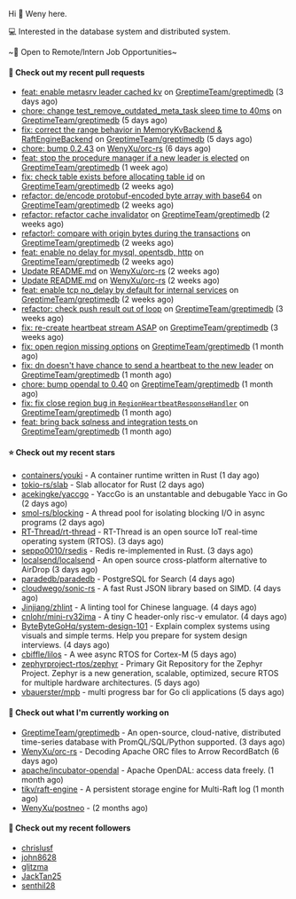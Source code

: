 Hi 👋 Weny here.

💻 Interested in the database system and distributed system.

~🍺 Open to Remote/Intern Job Opportunities~

#### 🔨 Check out my recent pull requests

- [feat: enable metasrv leader cached kv](https://github.com/GreptimeTeam/greptimedb/pull/2629) on [GreptimeTeam/greptimedb](https://github.com/GreptimeTeam/greptimedb) (3 days ago)
- [chore: change test_remove_outdated_meta_task sleep time to 40ms](https://github.com/GreptimeTeam/greptimedb/pull/2620) on [GreptimeTeam/greptimedb](https://github.com/GreptimeTeam/greptimedb) (5 days ago)
- [fix: correct the range behavior in MemoryKvBackend &amp; RaftEngineBackend](https://github.com/GreptimeTeam/greptimedb/pull/2615) on [GreptimeTeam/greptimedb](https://github.com/GreptimeTeam/greptimedb) (5 days ago)
- [chore: bump 0.2.43](https://github.com/WenyXu/orc-rs/pull/10) on [WenyXu/orc-rs](https://github.com/WenyXu/orc-rs) (6 days ago)
- [feat: stop the procedure manager if a new leader is elected](https://github.com/GreptimeTeam/greptimedb/pull/2576) on [GreptimeTeam/greptimedb](https://github.com/GreptimeTeam/greptimedb) (1 week ago)
- [fix: check table exists before allocating table id](https://github.com/GreptimeTeam/greptimedb/pull/2546) on [GreptimeTeam/greptimedb](https://github.com/GreptimeTeam/greptimedb) (2 weeks ago)
- [refactor: de/encode protobuf-encoded byte array with base64](https://github.com/GreptimeTeam/greptimedb/pull/2545) on [GreptimeTeam/greptimedb](https://github.com/GreptimeTeam/greptimedb) (2 weeks ago)
- [refactor: refactor cache invalidator](https://github.com/GreptimeTeam/greptimedb/pull/2540) on [GreptimeTeam/greptimedb](https://github.com/GreptimeTeam/greptimedb) (2 weeks ago)
- [refactor!: compare with origin bytes during the transactions](https://github.com/GreptimeTeam/greptimedb/pull/2538) on [GreptimeTeam/greptimedb](https://github.com/GreptimeTeam/greptimedb) (2 weeks ago)
- [feat: enable no delay for mysql, opentsdb, http](https://github.com/GreptimeTeam/greptimedb/pull/2530) on [GreptimeTeam/greptimedb](https://github.com/GreptimeTeam/greptimedb) (2 weeks ago)
- [Update README.md](https://github.com/WenyXu/orc-rs/pull/8) on [WenyXu/orc-rs](https://github.com/WenyXu/orc-rs) (2 weeks ago)
- [Update README.md](https://github.com/WenyXu/orc-rs/pull/7) on [WenyXu/orc-rs](https://github.com/WenyXu/orc-rs) (2 weeks ago)
- [feat: enable tcp no_delay by default for internal services](https://github.com/GreptimeTeam/greptimedb/pull/2527) on [GreptimeTeam/greptimedb](https://github.com/GreptimeTeam/greptimedb) (2 weeks ago)
- [refactor: check push result out of loop](https://github.com/GreptimeTeam/greptimedb/pull/2511) on [GreptimeTeam/greptimedb](https://github.com/GreptimeTeam/greptimedb) (3 weeks ago)
- [fix: re-create heartbeat stream ASAP](https://github.com/GreptimeTeam/greptimedb/pull/2499) on [GreptimeTeam/greptimedb](https://github.com/GreptimeTeam/greptimedb) (3 weeks ago)
- [fix: open region missing options](https://github.com/GreptimeTeam/greptimedb/pull/2473) on [GreptimeTeam/greptimedb](https://github.com/GreptimeTeam/greptimedb) (1 month ago)
- [fix: dn doesn&#39;t have chance to send a heartbeat to the new leader](https://github.com/GreptimeTeam/greptimedb/pull/2471) on [GreptimeTeam/greptimedb](https://github.com/GreptimeTeam/greptimedb) (1 month ago)
- [chore: bump opendal to 0.40](https://github.com/GreptimeTeam/greptimedb/pull/2465) on [GreptimeTeam/greptimedb](https://github.com/GreptimeTeam/greptimedb) (1 month ago)
- [fix: fix close region bug in `RegionHeartbeatResponseHandler`](https://github.com/GreptimeTeam/greptimedb/pull/2453) on [GreptimeTeam/greptimedb](https://github.com/GreptimeTeam/greptimedb) (1 month ago)
- [feat: bring back sqlness and integration tests ](https://github.com/GreptimeTeam/greptimedb/pull/2450) on [GreptimeTeam/greptimedb](https://github.com/GreptimeTeam/greptimedb) (1 month ago)

#### ⭐ Check out my recent stars

- [containers/youki](https://github.com/containers/youki) - A container runtime written in Rust (1 day ago)
- [tokio-rs/slab](https://github.com/tokio-rs/slab) - Slab allocator for Rust (2 days ago)
- [acekingke/yaccgo](https://github.com/acekingke/yaccgo) - YaccGo is an unstantable and debugable Yacc in Go (2 days ago)
- [smol-rs/blocking](https://github.com/smol-rs/blocking) - A thread pool for isolating blocking I/O in async programs (2 days ago)
- [RT-Thread/rt-thread](https://github.com/RT-Thread/rt-thread) - RT-Thread is an open source IoT real-time operating system (RTOS). (3 days ago)
- [seppo0010/rsedis](https://github.com/seppo0010/rsedis) - Redis re-implemented in Rust. (3 days ago)
- [localsend/localsend](https://github.com/localsend/localsend) - An open source cross-platform alternative to AirDrop (3 days ago)
- [paradedb/paradedb](https://github.com/paradedb/paradedb) - PostgreSQL for Search (4 days ago)
- [cloudwego/sonic-rs](https://github.com/cloudwego/sonic-rs) - A fast Rust JSON library based on SIMD. (4 days ago)
- [Jinjiang/zhlint](https://github.com/Jinjiang/zhlint) - A linting tool for Chinese language. (4 days ago)
- [cnlohr/mini-rv32ima](https://github.com/cnlohr/mini-rv32ima) - A tiny C header-only risc-v emulator. (4 days ago)
- [ByteByteGoHq/system-design-101](https://github.com/ByteByteGoHq/system-design-101) - Explain complex systems using visuals and simple terms. Help you prepare for system design interviews. (4 days ago)
- [cbiffle/lilos](https://github.com/cbiffle/lilos) - A wee async RTOS for Cortex-M (5 days ago)
- [zephyrproject-rtos/zephyr](https://github.com/zephyrproject-rtos/zephyr) - Primary Git Repository for the Zephyr Project. Zephyr is a new generation, scalable, optimized, secure RTOS for multiple hardware architectures. (5 days ago)
- [vbauerster/mpb](https://github.com/vbauerster/mpb) - multi progress bar for Go cli applications (5 days ago)

#### 👷 Check out what I'm currently working on

- [GreptimeTeam/greptimedb](https://github.com/GreptimeTeam/greptimedb) - An open-source, cloud-native, distributed time-series database with PromQL/SQL/Python supported. (3 days ago)
- [WenyXu/orc-rs](https://github.com/WenyXu/orc-rs) - Decoding Apache ORC files to Arrow RecordBatch (6 days ago)
- [apache/incubator-opendal](https://github.com/apache/incubator-opendal) - Apache OpenDAL: access data freely. (1 month ago)
- [tikv/raft-engine](https://github.com/tikv/raft-engine) - A persistent storage engine for Multi-Raft log (1 month ago)
- [WenyXu/postneo](https://github.com/WenyXu/postneo) -  (2 months ago)

#### 👯 Check out my recent followers

- [chrislusf](https://github.com/chrislusf)
- [john8628](https://github.com/john8628)
- [glitzma](https://github.com/glitzma)
- [JackTan25](https://github.com/JackTan25)
- [senthil28](https://github.com/senthil28)



